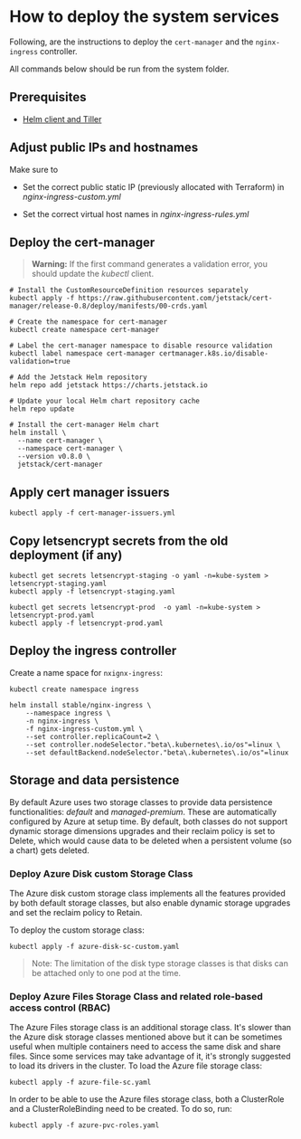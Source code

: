 # How to deploy the system services

Following, are the instructions to deploy the `cert-manager` and the `nginx-ingress` controller.

All commands below should be run from the system folder.

## Prerequisites

* [Helm client and Tiller](https://docs.microsoft.com/en-us/azure/aks/kubernetes-helm)

## Adjust public IPs and hostnames

Make sure to

* Set the correct public static IP (previously allocated with Terraform) in *nginx-ingress-custom.yml*

* Set the correct virtual host names in *nginx-ingress-rules.yml*

## Deploy the cert-manager

> **Warning:** If the first command generates a validation error, you should update the *kubectl* client.

```shell
# Install the CustomResourceDefinition resources separately
kubectl apply -f https://raw.githubusercontent.com/jetstack/cert-manager/release-0.8/deploy/manifests/00-crds.yaml

# Create the namespace for cert-manager
kubectl create namespace cert-manager

# Label the cert-manager namespace to disable resource validation
kubectl label namespace cert-manager certmanager.k8s.io/disable-validation=true

# Add the Jetstack Helm repository
helm repo add jetstack https://charts.jetstack.io

# Update your local Helm chart repository cache
helm repo update

# Install the cert-manager Helm chart
helm install \
  --name cert-manager \
  --namespace cert-manager \
  --version v0.8.0 \
  jetstack/cert-manager
```

## Apply cert manager issuers

```shell
kubectl apply -f cert-manager-issuers.yml
```

## Copy letsencrypt secrets from the old deployment (if any)

```shell
kubectl get secrets letsencrypt-staging -o yaml -n=kube-system > letsencrypt-staging.yaml
kubectl apply -f letsencrypt-staging.yaml

kubectl get secrets letsencrypt-prod  -o yaml -n=kube-system > letsencrypt-prod.yaml
kubectl apply -f letsencrypt-prod.yaml
```

## Deploy the ingress controller

Create a name space for `nxignx-ingress`:

```shell
kubectl create namespace ingress
```

```shell
helm install stable/nginx-ingress \
    --namespace ingress \
    -n nginx-ingress \
    -f nginx-ingress-custom.yml \
    --set controller.replicaCount=2 \
    --set controller.nodeSelector."beta\.kubernetes\.io/os"=linux \
    --set defaultBackend.nodeSelector."beta\.kubernetes\.io/os"=linux
```

## Storage and data persistence

By default Azure uses two storage classes to provide data persistence functionalities: *default* and *managed-premium*. These are automatically configured by Azure at setup time. By default, both classes do not support dynamic storage dimensions upgrades and their reclaim policy is set to Delete, which would cause data to be deleted when a persistent volume (so a chart) gets deleted.

### Deploy Azure Disk custom Storage Class

The Azure disk custom storage class implements all the features provided by both default storage classes, but also enable dynamic storage upgrades and set the reclaim policy to Retain.

To deploy the custom storage class:

```shell
kubectl apply -f azure-disk-sc-custom.yaml
```

>Note: The limitation of the disk type storage classes is that disks can be attached only to one pod at the time.

### Deploy Azure Files Storage Class and related role-based access control (RBAC)

The Azure Files storage class is an additional storage class. It's slower than the Azure disk storage classes mentioned above but it can be sometimes useful when multiple containers need to access the same disk and share files.
Since some services may take advantage of it, it's strongly suggested to load its drivers in the cluster. To load the Azure file storage class:

```shell
kubectl apply -f azure-file-sc.yaml
```

In order to be able to use the Azure files storage class, both a ClusterRole and a ClusterRoleBinding need to be created. To do so, run:

```shell
kubectl apply -f azure-pvc-roles.yaml
```
